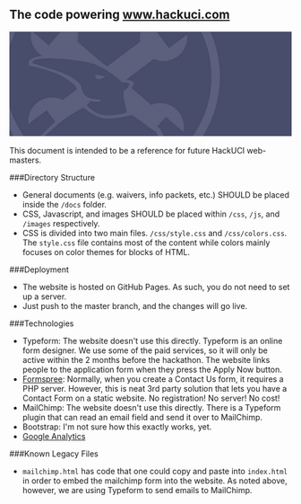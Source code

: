The code powering www.hackuci.com
---------------------------------
![HackUCI Logo](images/2015-temp-logo.jpg)

This document is intended to be a reference for future HackUCI web-masters.

###Directory Structure
- General documents (e.g. waivers, info packets, etc.) SHOULD be placed inside
the `/docs` folder.
- CSS, Javascript, and images SHOULD be placed within `/css`, `/js`, and
`/images` respectively.
- CSS is divided into two main files. `/css/style.css` and `/css/colors.css`.
The `style.css` file contains most of the content while colors mainly focuses on
color themes for blocks of HTML.

###Deployment
- The website is hosted on GitHub Pages. As such, you do not need to set up a
server.
- Just push to the master branch, and the changes will go live.

###Technologies
- Typeform: The website doesn't use this directly. Typeform is an online form
designer. We use some of the paid services, so it will only be active within
the 2 months before the hackathon. The website links people to the application
form when they press the Apply Now button.
- [Formspree](https://formspree.io/): Normally, when you create a Contact Us form,
it requires a PHP server. However, this is neat 3rd party solution that lets
you have a Contact Form on a static website. No registration! No server! No cost!
- MailChimp: The website doesn't use this directly. There is a Typeform plugin
that can read an email field and send it over to MailChimp.
- Bootstrap: I'm not sure how this exactly works, yet.
- [Google Analytics](https://www.google.com/analytics/learn/index.html)

###Known Legacy Files 
- `mailchimp.html` has code that one could copy and paste into `index.html` in
order to embed the mailchimp form into the website. As noted above, however,
we are using Typeform to send emails to MailChimp.
